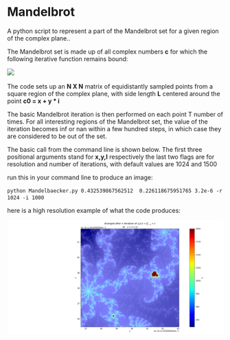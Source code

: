 # Mandelbrot
A python script to represent a part of the Mandelbrot set for a given region of the complex plane..

The Mandelbrot set is made up of all complex numbers **c** for which the following iterative function remains bound:

![](https://latex.codecogs.com/svg.image?\large&space;z_{n&plus;1}&space;=&space;z^{2}_n&space;&plus;&space;c)

The code sets up an **N X N** matrix of equidistantly sampled points from a square region of the complex plane, with side length **L** centered around the point
**c0 = x + y * i**

The basic Mandelbrot iteration is then performed on each point T number of times. For all interesting regions of the Mandelbrot set, the value of the iteration becomes inf or nan within a few hundred steps, in which case they are considered to be out of the set.

The basic call from the command line is shown below. The first three positional arguments stand for **x,y,l** respectively
the last two flags are for resolution and number of iterations, with default values are 1024 and 1500

run this in your command line to produce an image:

```console
python Mandelbaecker.py 0.432539867562512  0.226118675951765 3.2e-6 -r 1024 -i 1000

```

here is a high resolution example of what the code produces:

![alt text](Fi.png)
